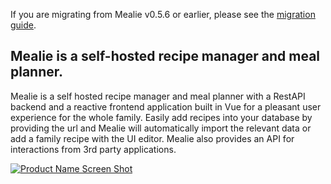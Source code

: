If you are migrating from Mealie v0.5.6 or earlier, please see the [migration guide](https://nightly.mealie.io/documentation/getting-started/migrating-to-mealie-v1/).

## Mealie is a self-hosted recipe manager and meal planner.

Mealie is a self hosted recipe manager and meal planner with a RestAPI backend and a reactive frontend application built in Vue for a pleasant user experience for the whole family. Easily add recipes into your database by providing the url and Mealie will automatically import the relevant data or add a family recipe with the UI editor. Mealie also provides an API for interactions from 3rd party applications.

[![Product Name Screen Shot](https://raw.githubusercontent.com/hay-kot/mealie/mealie-next/docs/docs/assets/img/home_screenshot.png)](https://docs.mealie.io/)
